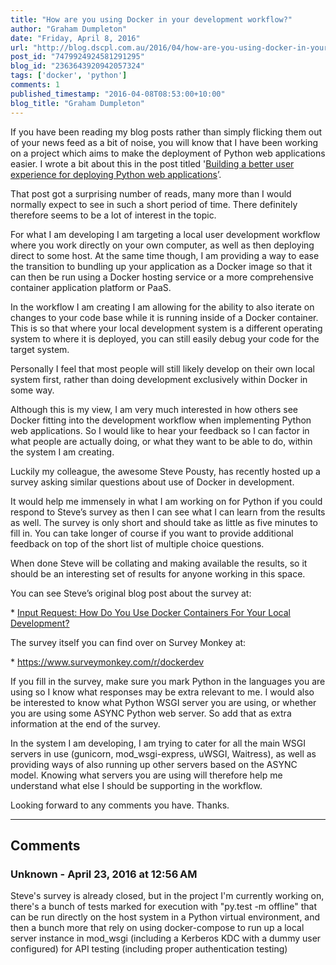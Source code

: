 ```yaml
---
title: "How are you using Docker in your development workflow?"
author: "Graham Dumpleton"
date: "Friday, April 8, 2016"
url: "http://blog.dscpl.com.au/2016/04/how-are-you-using-docker-in-your.html"
post_id: "7479924924581291295"
blog_id: "2363643920942057324"
tags: ['docker', 'python']
comments: 1
published_timestamp: "2016-04-08T08:53:00+10:00"
blog_title: "Graham Dumpleton"
---
```


If you have been reading my blog posts rather than simply flicking them out of your news feed as a bit of noise, you will know that I have been working on a project which aims to make the deployment of Python web applications easier. I wrote a bit about this in the post titled '[Building a better user experience for deploying Python web applications](/posts/2016/02/building-better-user-experience-for/)’.

That post got a surprising number of reads, many more than I would normally expect to see in such a short period of time. There definitely therefore seems to be a lot of interest in the topic.

For what I am developing I am targeting a local user development workflow where you work directly on your own computer, as well as then deploying direct to some host. At the same time though, I am providing a way to ease the transition to bundling up your application as a Docker image so that it can then be run using a Docker hosting service or a more comprehensive container application platform or PaaS.

In the workflow I am creating I am allowing for the ability to also iterate on changes to your code base while it is running inside of a Docker container. This is so that where your local development system is a different operating system to where it is deployed, you can still easily debug your code for the target system.

Personally I feel that most people will still likely develop on their own local system first, rather than doing development exclusively within Docker in some way.

Although this is my view, I am very much interested in how others see Docker fitting into the development workflow when implementing Python web applications. So I would like to hear your feedback so I can factor in what people are actually doing, or what they want to be able to do, within the system I am creating.

Luckily my colleague, the awesome Steve Pousty, has recently hosted up a survey asking similar questions about use of Docker in development.

It would help me immensely in what I am working on for Python if you could respond to Steve’s survey as then I can see what I can learn from the results as well. The survey is only short and should take as little as five minutes to fill in. You can take longer of course if you want to provide additional feedback on top of the short list of multiple choice questions.

When done Steve will be collating and making available the results, so it should be an interesting set of results for anyone working in this space.

You can see Steve’s original blog post about the survey at:

\* [Input Request: How Do You Use Docker Containers For Your Local Development?](https://blog.openshift.com/input-request-use-docker-containers-local-development/)

The survey itself you can find over on Survey Monkey at:

\* <https://www.surveymonkey.com/r/dockerdev>

If you fill in the survey, make sure you mark Python in the languages you are using so I know what responses may be extra relevant to me. I would also be interested to know what Python WSGI server you are using, or whether you are using some ASYNC Python web server. So add that as extra information at the end of the survey.

In the system I am developing, I am trying to cater for all the main WSGI servers in use \(gunicorn, mod\_wsgi-express, uWSGI, Waitress\), as well as providing ways of also running up other servers based on the ASYNC model. Knowing what servers you are using will therefore help me understand what else I should be supporting in the workflow.

Looking forward to any comments you have. Thanks.

---

## Comments

### Unknown - April 23, 2016 at 12:56 AM

Steve's survey is already closed, but in the project I'm currently working on, there's a bunch of tests marked for execution with "py.test -m offline" that can be run directly on the host system in a Python virtual environment, and then a bunch more that rely on using docker-compose to run up a local server instance in mod\_wsgi \(including a Kerberos KDC with a dummy user configured\) for API testing \(including proper authentication testing\)

